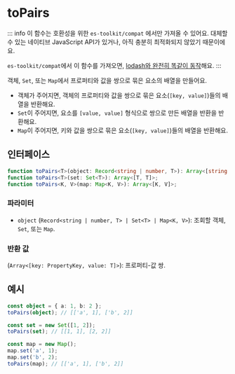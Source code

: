 # toPairs

::: info
이 함수는 호환성을 위한 `es-toolkit/compat` 에서만 가져올 수 있어요. 대체할 수 있는 네이티브 JavaScript API가 있거나, 아직 충분히 최적화되지 않았기 때문이에요.

`es-toolkit/compat`에서 이 함수를 가져오면, [lodash와 완전히 똑같이 동작](../../../compatibility.md)해요.
:::

객체, `Set`, 또는 `Map`에서 프로퍼티와 값을 쌍으로 묶은 요소의 배열을 만들어요.

- 객체가 주어지면, 객체의 프로퍼티와 값을 쌍으로 묶은 요소(`[key, value]`)들의 배열을 반환해요.
- `Set`이 주어지면, 요소를 `[value, value]` 형식으로 쌍으로 만든 배열을 반환을 반환해요.
- `Map`이 주어지면, 키와 값을 쌍으로 묶은 요소(`[key, value]`)들의 배열을 반환해요.

## 인터페이스

```typescript
function toPairs<T>(object: Record<string | number, T>): Array<[string, T]>;
function toPairs<T>(set: Set<T>): Array<[T, T]>;
function toPairs<K, V>(map: Map<K, V>): Array<[K, V]>;
```

### 파라미터

- `object` (`Record<string | number, T> | Set<T> | Map<K, V>`): 조회할 객체, `Set`, 또는 `Map`.

### 반환 값

(`Array<[key: PropertyKey, value: T]>`): 프로퍼티-값 쌍.

## 예시

```typescript
const object = { a: 1, b: 2 };
toPairs(object); // [['a', 1], ['b', 2]]

const set = new Set([1, 2]);
toPairs(set); // [[1, 1], [2, 2]]

const map = new Map();
map.set('a', 1);
map.set('b', 2);
toPairs(map); // [['a', 1], ['b', 2]]
```